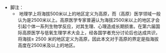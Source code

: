 - 脚注：
	-  地理学上将海拔500米以上的地区定义为高原，而（高原）医学领域一般认为是2500米以上。高原医学专家普遍认为海拔2500米以上的地区才会引起个体一系列生物学反应，对其生理、心理造成长期损害。在第六届国际高原医学与低氧生理学术大会上，经各国学者充分讨论后也达成共识，将海拔≥ 2500 米的地区定义为高原，因此本文对于高原的界定是指海拔高度在2500米及以上的地区。